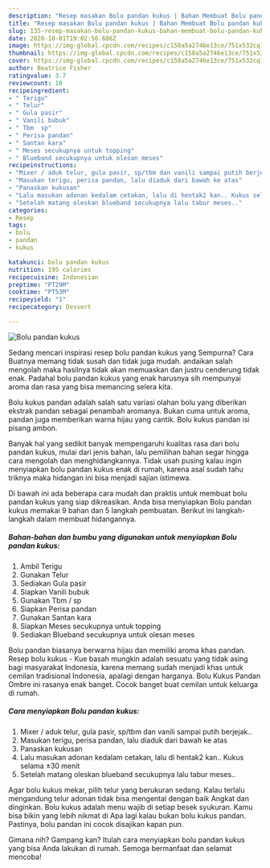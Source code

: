 ```yaml
---
description: "Resep masakan Bolu pandan kukus | Bahan Membuat Bolu pandan kukus Yang Bisa Manjain Lidah"
title: "Resep masakan Bolu pandan kukus | Bahan Membuat Bolu pandan kukus Yang Bisa Manjain Lidah"
slug: 135-resep-masakan-bolu-pandan-kukus-bahan-membuat-bolu-pandan-kukus-yang-bisa-manjain-lidah
date: 2020-10-01T19:02:56.686Z
image: https://img-global.cpcdn.com/recipes/c158a5a2746e13ce/751x532cq70/bolu-pandan-kukus-foto-resep-utama.jpg
thumbnail: https://img-global.cpcdn.com/recipes/c158a5a2746e13ce/751x532cq70/bolu-pandan-kukus-foto-resep-utama.jpg
cover: https://img-global.cpcdn.com/recipes/c158a5a2746e13ce/751x532cq70/bolu-pandan-kukus-foto-resep-utama.jpg
author: Beatrice Fisher
ratingvalue: 3.7
reviewcount: 10
recipeingredient:
- " Terigu"
- " Telur"
- " Gula pasir"
- " Vanili bubuk"
- " Tbm  sp"
- " Perisa pandan"
- " Santan kara"
- " Meses secukupnya untuk topping"
- " Blueband secukupnya untuk olesan meses"
recipeinstructions:
- "Mixer / aduk telur, gula pasir, sp/tbm dan vanili sampai putih berjejak.."
- "Masukan terigu, perisa pandan, lalu diaduk dari bawah ke atas"
- "Panaskan kukusan"
- "Lalu masukan adonan kedalam cetakan, lalu di hentak2 kan.. Kukus selama ±30 menit"
- "Setelah matang oleskan blueband secukupnya lalu tabur meses.."
categories:
- Resep
tags:
- bolu
- pandan
- kukus

katakunci: bolu pandan kukus 
nutrition: 195 calories
recipecuisine: Indonesian
preptime: "PT29M"
cooktime: "PT53M"
recipeyield: "1"
recipecategory: Dessert

---
```



![Bolu pandan kukus](https://img-global.cpcdn.com/recipes/c158a5a2746e13ce/751x532cq70/bolu-pandan-kukus-foto-resep-utama.jpg)

Sedang mencari inspirasi resep bolu pandan kukus yang Sempurna? Cara Buatnya memang tidak susah dan tidak juga mudah. andaikan salah mengolah maka hasilnya tidak akan memuaskan dan justru cenderung tidak enak. Padahal bolu pandan kukus yang enak harusnya sih mempunyai aroma dan rasa yang bisa memancing selera kita.

Bolu kukus pandan adalah salah satu variasi olahan bolu yang diberikan ekstrak pandan sebagai penambah aromanya. Bukan cuma untuk aroma, pandan juga memberikan warna hijau yang cantik. Bolu kukus pandan isi pisang ambon.

Banyak hal yang sedikit banyak mempengaruhi kualitas rasa dari bolu pandan kukus, mulai dari jenis bahan, lalu pemilihan bahan segar hingga cara mengolah dan menghidangkannya. Tidak usah pusing kalau ingin menyiapkan bolu pandan kukus enak di rumah, karena asal sudah tahu triknya maka hidangan ini bisa menjadi sajian istimewa.


Di bawah ini ada beberapa cara mudah dan praktis untuk membuat bolu pandan kukus yang siap dikreasikan. Anda bisa menyiapkan Bolu pandan kukus memakai 9 bahan dan 5 langkah pembuatan. Berikut ini langkah-langkah dalam membuat hidangannya.

<!--inarticleads1-->

##### Bahan-bahan dan bumbu yang digunakan untuk menyiapkan Bolu pandan kukus:

1. Ambil  Terigu
1. Gunakan  Telur
1. Sediakan  Gula pasir
1. Siapkan  Vanili bubuk
1. Gunakan  Tbm / sp
1. Siapkan  Perisa pandan
1. Gunakan  Santan kara
1. Siapkan  Meses secukupnya untuk topping
1. Sediakan  Blueband secukupnya untuk olesan meses


Bolu pandan biasanya berwarna hijau dan memiliki aroma khas pandan. Resep bolu kukus - Kue basah mungkin adalah sesuatu yang tidak asing bagi masyarakat Indonesia, karena memang sudah menjadi khas untuk cemilan tradisional Indonesia, apalagi dengan harganya. Bolu Kukus Pandan Ombre ini rasanya enak banget. Cocok banget buat cemilan untuk keluarga di rumah. 

<!--inarticleads2-->

##### Cara menyiapkan Bolu pandan kukus:

1. Mixer / aduk telur, gula pasir, sp/tbm dan vanili sampai putih berjejak..
1. Masukan terigu, perisa pandan, lalu diaduk dari bawah ke atas
1. Panaskan kukusan
1. Lalu masukan adonan kedalam cetakan, lalu di hentak2 kan.. Kukus selama ±30 menit
1. Setelah matang oleskan blueband secukupnya lalu tabur meses..


Agar bolu kukus mekar, pilih telur yang berukuran sedang. Kalau terlalu mengandung telur adonan tidak bisa mengental dengan baik Angkat dan dinginkan. Bolu kukus adalah menu wajib di setiap besek syukuran. Kamu bisa bikin yang lebih nikmat di Apa lagi kalau bukan bolu kukus pandan. Pastinya, bolu pandan ini cocok disajikan kapan pun. 

Gimana nih? Gampang kan? Itulah cara menyiapkan bolu pandan kukus yang bisa Anda lakukan di rumah. Semoga bermanfaat dan selamat mencoba!
